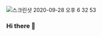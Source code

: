 ![스크린샷 2020-09-28 오후 6 32 53](https://user-images.githubusercontent.com/59818904/94415859-13575480-01b9-11eb-8148-ad8ef7fdbaf3.png)

### Hi there 👋

<!--
**rlaehdgns217/rlaehdgns217** is a ✨ _special_ ✨ repository because its `README.md` (this file) appears on your GitHub profile.

Here are some ideas to get you started:

- 🔭 I’m currently working on ...
- 🌱 I’m currently learning ...
- 👯 I’m looking to collaborate on ...
- 🤔 I’m looking for help with ...
- 💬 Ask me about ...
- 📫 How to reach me: ...
- 😄 Pronouns: ...
- ⚡ Fun fact: ...
-->
